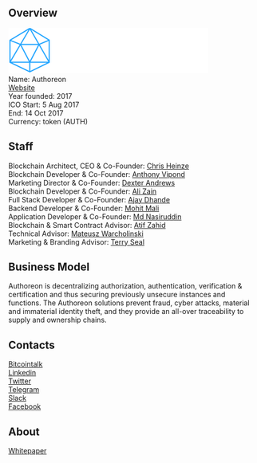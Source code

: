 ## Overview
![Authoreon logo](../projects/logo/authoreon.png)  
Name: Authoreon  
[Website](https://www.authoreon.io/)   
Year founded: 2017  
ICO Start: 5 Aug 2017   
End: 14 Oct 2017  
Currency: token (AUTH)	 
## Staff 
Blockchain Architect, CEO & Co-Founder: [Chris Heinze](../people/chris_heinze.md)  
Blockchain Developer & Co-Founder: [Anthony Vipond](../people/anthony_vipond.md)  
Marketing Director & Co-Founder: [Dexter Andrews](../people/dexter_andrews.md)  
Blockchain Developer & Co-Founder: [Ali Zain](../people/ali_zain.md)  
Full Stack Developer & Co-Founder: [Ajay Dhande](../people/ajay_dhande.md)  
Backend Developer & Co-Founder: [Mohit Mali](../people/mohit_mali.md)  
Application Developer & Co-Founder: [Md Nasiruddin](../people/md_nasiruddin.md)  
Blockchain & Smart Contract Advisor: [Atif Zahid](../people/atif_zahid.md)  
Technical Advisor: [Mateusz Warcholinski](../people/mateusz_warcholinski.md)  
Marketing & Branding Advisor: [Terry Seal](../people/terry_seal.md)   
## Business Model
 Authoreon is decentralizing authorization, authentication, verification & certification and thus securing previously unsecure instances and functions. The Authoreon solutions prevent fraud, cyber attacks, material and immaterial identity theft, and they provide an all-over traceability to supply and ownership chains.
## Contacts  
[Bitcointalk](https://bitcointalk.org/index.php?topic=2066973.0)     
[Linkedin](https://www.linkedin.com/company-beta/18175393/)  
[Twitter](https://twitter.com/Authoreonio)   
[Telegram](https://t.me/authoreonio)   
[Slack](http://www.slack.authoreon.io/)  
[Facebook](https://www.facebook.com/Authoreonio-872820659537598/)  

  
## About 
[Whitepaper](https://www.authoreon.io/Authoreon-Whitepaper.pdf)

